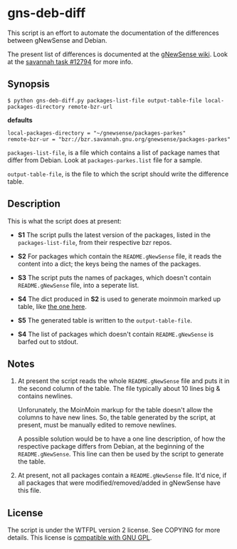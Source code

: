 # gns-deb-diff

This script is an effort to automate the documentation of the
differences between gNewSense and Debian.

The present list of differences is documented at the
[gNewSense wiki][2]. Look at the [savannah task #12794][1] for more
info.

[1]: https://savannah.nongnu.org/task/?12794
[2]: http://www.gnewsense.org/Documentation/3/DifferencesWithDebian

## Synopsis

    $ python gns-deb-diff.py packages-list-file output-table-file local-packages-directory remote-bzr-url

**defaults**

    local-packages-directory = "~/gnewsense/packages-parkes"
    remote-bzr-ur = "bzr://bzr.savannah.gnu.org/gnewsense/packages-parkes"

`packages-list-file`, is a file which contains a list of package names
that differ from Debian. Look at `packages-parkes.list` file for a
sample.

`output-table-file`, is the file to which the script should write the difference table.

## Description

This is what the script does at present:

+ **S1** The script pulls the latest version of the packages, listed
in the `packages-list-file`, from their respective bzr repos.

+ **S2** For packages which contain the `README.gNewSense` file, it
reads the content into a dict; the keys being the names of the
packages.

+ **S3** The script puts the names of packages, which doesn't contain
`README.gNewSense` file, into a seperate list.

+ **S4** The dict produced in **S2** is used to generate moinmoin
marked up table, like [the one here][2].

+ **S5** The generated table is written to the `output-table-file`.

+ **S4** The list of packages which doesn't contain `README.gNewSense`
is barfed out to stdout.

## Notes

1.  At present the script reads the whole `README.gNewSense` file and
    puts it in the second column of the table. The file typically about 10
    lines big & contains newlines.

    Unforunately, the MoinMoin markup for the table doesn't allow the
    columns to have new lines. So, the table generated by the script, at
    present, must be manually edited to remove newlines.

    A possible solution would be to have a one line description, of
    how the respective package differs from Debian, at the beginning of
    the `README.gNewSense`. This line can then be used by the script to
    generate the table.

2.  At present, not all packages contain a `README.gNewSense`
    file. It'd nice, if all packages that were modified/removed/added
    in gNewSense have this file.


## License

The script is under the WTFPL version 2 license. See COPYING for more
details. This license is [compatible with GNU GPL][3].

[3]: http://www.gnu.org/licenses/license-list.html#WTFPL
